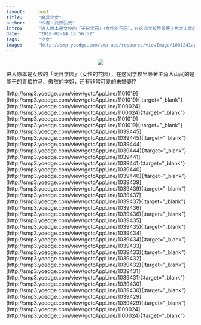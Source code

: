 ```yaml
---
layout:     post
title:      "魔具少女"
author:     "作者：武田弘光"
intro:      "进入原本是女校的「天日学园」（女性的花园），在这间学校里等著主角大山武的是能干的青梅竹马、傲然的学姐，还有非常可爱的未婚妻!?"
date:       "2018-02-14 16:56:52"
tags:       "少女"
image:      "http://smp.yoedge.com/smp-app/resource/viewImage/1001241appline.png"
---
```

<div style="text-align: center">
<p><img src="http://smp.yoedge.com/smp-app/resource/viewImage/1001241appline.png"/></p>
</div>
<p class="post-meta">
<span>进入原本是女校的「天日学园」（女性的花园），在这间学校里等著主角大山武的是能干的青梅竹马、傲然的学姐，还有非常可爱的未婚妻!?</span>
</p>
[http://smp3.yoedge.com/view/gotoAppLine/1101019](http://smp3.yoedge.com/view/gotoAppLine/1101019){:target="_blank"}
[http://smp3.yoedge.com/view/gotoAppLine/1100024](http://smp3.yoedge.com/view/gotoAppLine/1100024){:target="_blank"}
[http://smp3.yoedge.com/view/gotoAppLine/1101019](http://smp3.yoedge.com/view/gotoAppLine/1101019){:target="_blank"}
[http://smp3.yoedge.com/view/gotoAppLine/1039445](http://smp3.yoedge.com/view/gotoAppLine/1039445){:target="_blank"}
[http://smp3.yoedge.com/view/gotoAppLine/1039444](http://smp3.yoedge.com/view/gotoAppLine/1039444){:target="_blank"}
[http://smp3.yoedge.com/view/gotoAppLine/1039441](http://smp3.yoedge.com/view/gotoAppLine/1039441){:target="_blank"}
[http://smp3.yoedge.com/view/gotoAppLine/1039440](http://smp3.yoedge.com/view/gotoAppLine/1039440){:target="_blank"}
[http://smp3.yoedge.com/view/gotoAppLine/1039439](http://smp3.yoedge.com/view/gotoAppLine/1039439){:target="_blank"}
[http://smp3.yoedge.com/view/gotoAppLine/1039437](http://smp3.yoedge.com/view/gotoAppLine/1039437){:target="_blank"}
[http://smp3.yoedge.com/view/gotoAppLine/1039436](http://smp3.yoedge.com/view/gotoAppLine/1039436){:target="_blank"}
[http://smp3.yoedge.com/view/gotoAppLine/1039435](http://smp3.yoedge.com/view/gotoAppLine/1039435){:target="_blank"}
[http://smp3.yoedge.com/view/gotoAppLine/1039434](http://smp3.yoedge.com/view/gotoAppLine/1039434){:target="_blank"}
[http://smp3.yoedge.com/view/gotoAppLine/1039433](http://smp3.yoedge.com/view/gotoAppLine/1039433){:target="_blank"}
[http://smp3.yoedge.com/view/gotoAppLine/1039432](http://smp3.yoedge.com/view/gotoAppLine/1039432){:target="_blank"}
[http://smp3.yoedge.com/view/gotoAppLine/1039431](http://smp3.yoedge.com/view/gotoAppLine/1039431){:target="_blank"}
[http://smp3.yoedge.com/view/gotoAppLine/1039430](http://smp3.yoedge.com/view/gotoAppLine/1039430){:target="_blank"}
[http://smp3.yoedge.com/view/gotoAppLine/1039429](http://smp3.yoedge.com/view/gotoAppLine/1039429){:target="_blank"}
[http://smp3.yoedge.com/view/gotoAppLine/1100024](http://smp3.yoedge.com/view/gotoAppLine/1100024){:target="_blank"}


